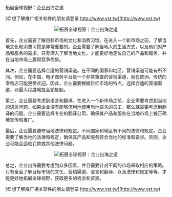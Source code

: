 拓展全球视野：企业出海之道

[😍想了解推广相关软件的朋友请登录 http://www.vst.tw](http://www.vst.tw)

 <center><img src="https://vst.tw/MP4/tuiguang/png/1.png" alt="拓展全球视野：企业出海之道"></center>

首先，企业需要了解目标市场的文化和消费习惯。在进入一个新市场之前，了解当地文化和消费习惯是非常重要的。企业需要了解当地人的生活方式，以及他们对产品和服务的需求。只有深入了解当地文化，才能更好地定位自己的产品和服务，并在当地市场上赢得竞争优势。

其次，企业需要选择合适的营销渠道。在不同的国家和地区，营销渠道可能有所不同。例如，在中国，电子商务平台是一个非常重要的营销渠道，而在欧洲，传统的零售店可能更受欢迎。因此，企业需要根据目标市场的特点，选择合适的营销渠道，以最大程度地提高销售额。

第三，企业需要考虑到语言和翻译。在进入一个新市场之前，企业需要考虑到当地的语言问题。如果企业没有能够流利地使用当地语言的员工，那么就需要考虑到翻译的问题。企业需要选择专业的翻译公司，确保其产品和服务在当地市场上被正确地宣传和推广。

最后，企业需要遵守当地法律和规定。不同国家和地区有不同的法律和规定。企业需要了解当地的法律和规定，确保其产品和服务符合当地的标准和要求。否则，企业可能会面临罚款或其他法律问题。

 <center><img src="https://vst.tw/MP4/tuiguang/png/6.png" alt="拓展全球视野：企业出海之道"></center>

总之，企业出海需要考虑到众多因素，并且需要针对不同的市场采取相应的策略。只有全面了解目标市场的文化、营销渠道、语言和翻译、以及法律和规定等等，才能更好地拓展全球视野，获取更多的机会和资源。

[😍想了解推广相关软件的朋友请登录 http://www.vst.tw](http://www.vst.tw)




